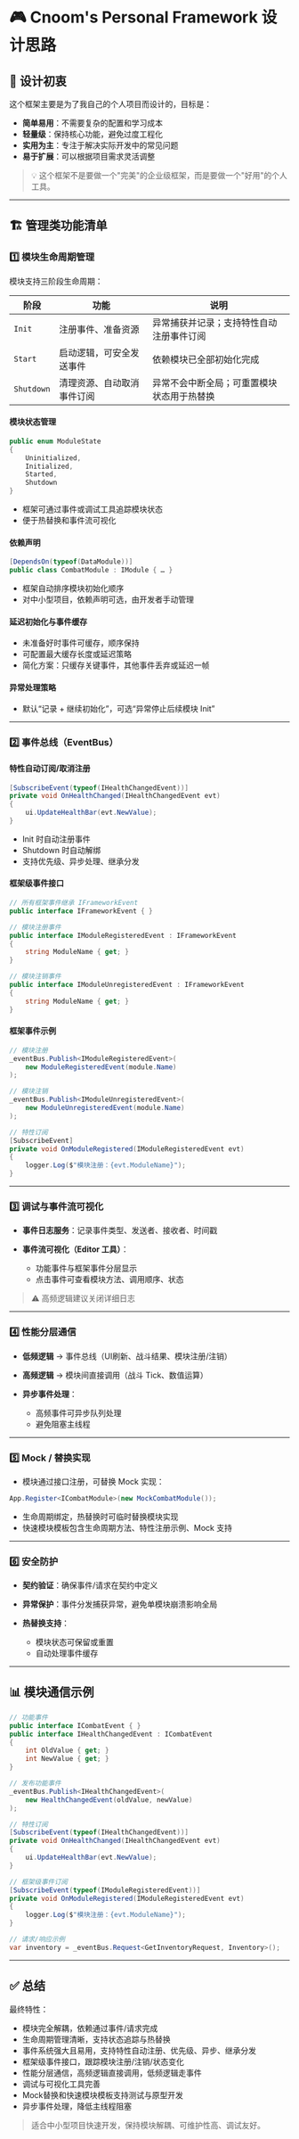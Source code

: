 # 🎮 Cnoom's Personal Framework 设计思路

## 📌 设计初衷

这个框架主要是为了我自己的个人项目而设计的，目标是：

* **简单易用**：不需要复杂的配置和学习成本
* **轻量级**：保持核心功能，避免过度工程化
* **实用为主**：专注于解决实际开发中的常见问题
* **易于扩展**：可以根据项目需求灵活调整

> 💡 这个框架不是要做一个"完美"的企业级框架，而是要做一个"好用"的个人工具。

---

## 🏗️ 管理类功能清单

### 1️⃣ 模块生命周期管理

模块支持三阶段生命周期：

| 阶段         | 功能            | 说明                    |
| ---------- | ------------- | --------------------- |
| `Init`     | 注册事件、准备资源     | 异常捕获并记录；支持特性自动注册事件订阅  |
| `Start`    | 启动逻辑，可安全发送事件  | 依赖模块已全部初始化完成          |
| `Shutdown` | 清理资源、自动取消事件订阅 | 异常不会中断全局；可重置模块状态用于热替换 |

#### 模块状态管理

```csharp
public enum ModuleState
{
    Uninitialized,
    Initialized,
    Started,
    Shutdown
}
```

* 框架可通过事件或调试工具追踪模块状态
* 便于热替换和事件流可视化

#### 依赖声明

```csharp
[DependsOn(typeof(DataModule))]
public class CombatModule : IModule { … }
```

* 框架自动排序模块初始化顺序
* 对中小型项目，依赖声明可选，由开发者手动管理

#### 延迟初始化与事件缓存

* 未准备好时事件可缓存，顺序保持
* 可配置最大缓存长度或延迟策略
* 简化方案：只缓存关键事件，其他事件丢弃或延迟一帧

#### 异常处理策略

* 默认“记录 + 继续初始化”，可选“异常停止后续模块 Init”

---

### 2️⃣ 事件总线（EventBus）

#### 特性自动订阅/取消注册

```csharp
[SubscribeEvent(typeof(IHealthChangedEvent))]
private void OnHealthChanged(IHealthChangedEvent evt)
{
    ui.UpdateHealthBar(evt.NewValue);
}
```

* Init 时自动注册事件
* Shutdown 时自动解绑
* 支持优先级、异步处理、继承分发

#### 框架级事件接口

```csharp
// 所有框架事件继承 IFrameworkEvent
public interface IFrameworkEvent { }

// 模块注册事件
public interface IModuleRegisteredEvent : IFrameworkEvent
{
    string ModuleName { get; }
}

// 模块注销事件
public interface IModuleUnregisteredEvent : IFrameworkEvent
{
    string ModuleName { get; }
}
```

#### 框架事件示例

```csharp
// 模块注册
_eventBus.Publish<IModuleRegisteredEvent>(
    new ModuleRegisteredEvent(module.Name)
);

// 模块注销
_eventBus.Publish<IModuleUnregisteredEvent>(
    new ModuleUnregisteredEvent(module.Name)
);

// 特性订阅
[SubscribeEvent]
private void OnModuleRegistered(IModuleRegisteredEvent evt)
{
    logger.Log($"模块注册：{evt.ModuleName}");
}
```

---

### 3️⃣ 调试与事件流可视化

* **事件日志服务**：记录事件类型、发送者、接收者、时间戳
* **事件流可视化（Editor 工具）**：

  * 功能事件与框架事件分层显示
  * 点击事件可查看模块方法、调用顺序、状态

> ⚠️ 高频逻辑建议关闭详细日志

---

### 4️⃣ 性能分层通信

* **低频逻辑** → 事件总线（UI刷新、战斗结果、模块注册/注销）
* **高频逻辑** → 模块间直接调用（战斗 Tick、数值运算）
* **异步事件处理**：

  * 高频事件可异步队列处理
  * 避免阻塞主线程

---

### 5️⃣ Mock / 替换实现

* 模块通过接口注册，可替换 Mock 实现：

```csharp
App.Register<ICombatModule>(new MockCombatModule());
```

* 生命周期绑定，热替换时可临时替换模块实现
* 快速模块模板包含生命周期方法、特性注册示例、Mock 支持

---

### 6️⃣ 安全防护

* **契约验证**：确保事件/请求在契约中定义
* **异常保护**：事件分发捕获异常，避免单模块崩溃影响全局
* **热替换支持**：

  * 模块状态可保留或重置
  * 自动处理事件缓存

---

## 📊 模块通信示例

```csharp
// 功能事件
public interface ICombatEvent { }
public interface IHealthChangedEvent : ICombatEvent
{
    int OldValue { get; }
    int NewValue { get; }
}

// 发布功能事件
_eventBus.Publish<IHealthChangedEvent>(
    new HealthChangedEvent(oldValue, newValue)
);

// 特性订阅
[SubscribeEvent(typeof(IHealthChangedEvent))]
private void OnHealthChanged(IHealthChangedEvent evt)
{
    ui.UpdateHealthBar(evt.NewValue);
}

// 框架级事件订阅
[SubscribeEvent(typeof(IModuleRegisteredEvent))]
private void OnModuleRegistered(IModuleRegisteredEvent evt)
{
    logger.Log($"模块注册：{evt.ModuleName}");
}

// 请求/响应示例
var inventory = _eventBus.Request<GetInventoryRequest, Inventory>();
```

---

## ✅ 总结

最终特性：

* 模块完全解耦，依赖通过事件/请求完成
* 生命周期管理清晰，支持状态追踪与热替换
* 事件系统强大且易用，支持特性自动注册、优先级、异步、继承分发
* 框架级事件接口，跟踪模块注册/注销/状态变化
* 性能分层通信，高频逻辑直接调用，低频逻辑走事件
* 调试与可视化工具完善
* Mock替换和快速模块模板支持测试与原型开发
* 异步事件处理，降低主线程阻塞

> 适合中小型项目快速开发，保持模块解耦、可维护性高、调试友好。
